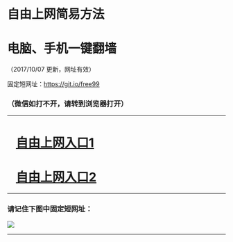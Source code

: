 ﻿# 自由上网简易方法

# 电脑、手机一键翻墙

（2017/10/07 更新，网址有效）

固定短网址：https://git.io/free99

### （微信如打不开，请转到浏览器打开）


***





# &nbsp;&nbsp; <a href="http://ft481811955.fwq-tz-1001.info/fwqtz01.html?t=100700129590 " target="_blank">自由上网入口1</a>
# &nbsp;&nbsp; <a href="http://ft1365213764.fwq-tz-1002.info/fwqtz02.html?t=100700131468 " target="_blank">自由上网入口2</a>
***

### 请记住下图中固定短网址：

<img src="https://s3-us-west-2.amazonaws.com/fwq-1001/yjfq-20170905okok.png" /> 


***

